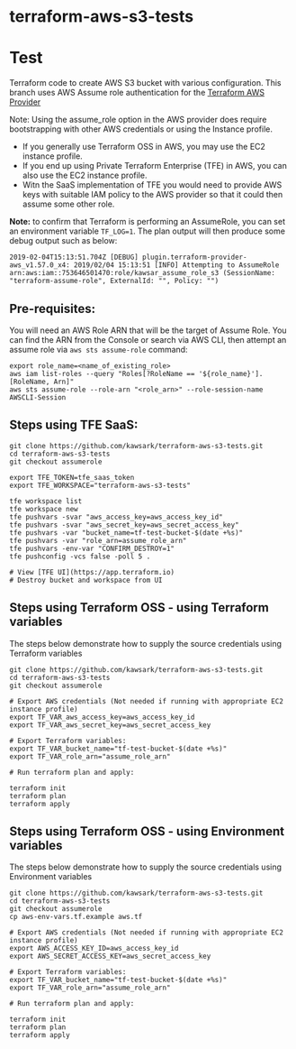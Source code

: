 # terraform-aws-s3-tests
# Test
Terraform code to create AWS S3 bucket with various configuration. This branch uses AWS Assume role authentication for the [Terraform AWS Provider](https://www.terraform.io/docs/providers/aws/#assume-role)

Note: Using the assume_role option in the AWS provider does require bootstrapping with other AWS credentials or using the Instance profile. 
- If you generally use Terraform OSS in AWS, you may use the EC2 instance profile. 
- If you end up using Private Terraform Enterprise (TFE) in AWS, you can also use the EC2 instance profile.
- Witn the SaaS implementation of TFE you would need to provide AWS keys with suitable IAM policy to the AWS provider so that it could then assume some other role.

**Note:** to confirm that Terraform is performing an AssumeRole, you can set an environment variable `TF_LOG=1`. The plan output will then produce some debug output such as below:
```
2019-02-04T15:13:51.704Z [DEBUG] plugin.terraform-provider-aws_v1.57.0_x4: 2019/02/04 15:13:51 [INFO] Attempting to AssumeRole arn:aws:iam::753646501470:role/kawsar_assume_role_s3 (SessionName: "terraform-assume-role", ExternalId: "", Policy: "")
```

## Pre-requisites:
You will need an AWS Role ARN that will be the target of Assume Role. You can find the ARN from the Console or search via AWS CLI, then attempt an assume role via `aws sts assume-role` command:
```
export role_name=<name_of_existing_role>
aws iam list-roles --query "Roles[?RoleName == '${role_name}'].[RoleName, Arn]"
aws sts assume-role --role-arn "<role_arn>" --role-session-name AWSCLI-Session
```

## Steps using TFE SaaS:
```
git clone https://github.com/kawsark/terraform-aws-s3-tests.git
cd terraform-aws-s3-tests
git checkout assumerole

export TFE_TOKEN=tfe_saas_token
export TFE_WORKSPACE="terraform-aws-s3-tests"

tfe workspace list
tfe workspace new
tfe pushvars -svar "aws_access_key=aws_access_key_id"
tfe pushvars -svar "aws_secret_key=aws_secret_access_key"
tfe pushvars -var "bucket_name=tf-test-bucket-$(date +%s)"
tfe pushvars -var "role_arn=assume_role_arn"
tfe pushvars -env-var "CONFIRM_DESTROY=1"
tfe pushconfig -vcs false -poll 5 .

# View [TFE UI](https://app.terraform.io)
# Destroy bucket and workspace from UI
```

## Steps using Terraform OSS - using Terraform variables
The steps below demonstrate how to supply the source credentials using Terraform variables
```
git clone https://github.com/kawsark/terraform-aws-s3-tests.git
cd terraform-aws-s3-tests
git checkout assumerole

# Export AWS credentials (Not needed if running with appropriate EC2 instance profile)
export TF_VAR_aws_access_key=aws_access_key_id
export TF_VAR_aws_secret_key=aws_secret_access_key

# Export Terraform variables:
export TF_VAR_bucket_name="tf-test-bucket-$(date +%s)"
export TF_VAR_role_arn="assume_role_arn"

# Run terraform plan and apply:

terraform init
terraform plan 
terraform apply 
```

## Steps using Terraform OSS - using Environment variables
The steps below demonstrate how to supply the source credentials using Environment variables
```
git clone https://github.com/kawsark/terraform-aws-s3-tests.git
cd terraform-aws-s3-tests
git checkout assumerole
cp aws-env-vars.tf.example aws.tf

# Export AWS credentials (Not needed if running with appropriate EC2 instance profile)
export AWS_ACCESS_KEY_ID=aws_access_key_id
export AWS_SECRET_ACCESS_KEY=aws_secret_access_key

# Export Terraform variables:
export TF_VAR_bucket_name="tf-test-bucket-$(date +%s)"
export TF_VAR_role_arn="assume_role_arn"

# Run terraform plan and apply:

terraform init
terraform plan 
terraform apply 
```
